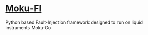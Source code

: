 # [Moku-FI](https://github.com/sealablab/Moku-FI)
Python based Fault-Injection framework designed to run on liquid instruments Moku-Go
